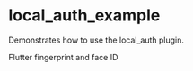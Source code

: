 # local_auth_example

Demonstrates how to use the local_auth plugin.

Flutter fingerprint and face ID 
